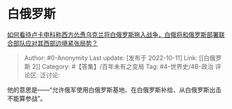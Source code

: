 # 白俄罗斯
[如何看待卢卡申科称西方怂恿乌克兰将白俄罗斯拖入战争，白俄将和俄罗斯部署联合部队应对其西部边境紧张局势？](https://www.zhihu.com/question/558582675/answer/2710437014)

> Author: #0-Anonymity
> Last update: [发布于 2022-10-11]
> Link: [[白俄罗斯 2]]
> Category: #【答集】/百年未有之变局
> Tag: #4-世界史/4B-政治
> 评论区:
> 泛讨论:

他的意思是——“允许俄军使用白俄罗斯基地、在白俄罗斯补给、从白俄罗斯出击不能算参战”。
